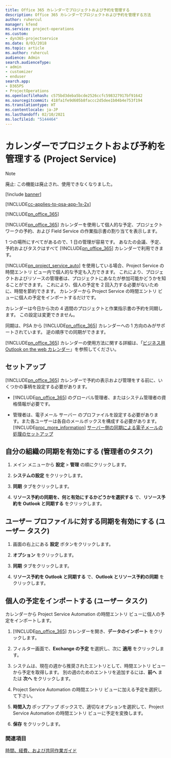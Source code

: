 ```yaml
---
title: Office 365 カレンダーでプロジェクトおよび予約を管理する
description: Office 365 カレンダーでプロジェクトおよび予約を管理する方法
author: ruhercul
manager: kfend
ms.service: project-operations
ms.custom:
- dyn365-projectservice
ms.date: 8/03/2018
ms.topic: article
ms.author: ruhercul
audience: Admin
search.audienceType:
- admin
- customizer
- enduser
search.app:
- D365PS
- ProjectOperations
ms.openlocfilehash: c575bd3deba5bcde2526ccfc598327917bf91642
ms.sourcegitcommit: 418fa1fe9d605b8faccc2d5dee1b04b4e753f194
ms.translationtype: HT
ms.contentlocale: ja-JP
ms.lasthandoff: 02/10/2021
ms.locfileid: "5144464"
---
```

# <a name="manage-projects-and-bookings-in-your-calendar-project-service"></a>カレンダーでプロジェクトおよび予約を管理する (Project Service)

> [!Note]
> 廃止: この機能は廃止され、使用できなくなりました。

[!include [banner](../includes/psa-now-project-operations.md)]

[!INCLUDE[cc-applies-to-psa-app-1x-2x](../includes/cc-applies-to-psa-app-1x-2x.md)]

[!INCLUDE[pn_office_365](../includes/pn-office-365.md)] 

[!INCLUDE[pn_office_365](../includes/pn-office-365.md)] カレンダーを使用して個人的な予定、プロジェクト ワークの予約、および Field Service の作業指示書の割り当てを表示します。  
  
 1 つの場所にすべてがあるので、1 日の管理が容易です。 あなたの会議、予定、予約およびタスクはすべて [!INCLUDE[pn_office_365](../includes/pn-office-365.md)] カレンダーで利用できます。  
  
 [!INCLUDE[pn_project_service_auto](../includes/pn-project-service-auto.md)] を使用している場合、Project Service の時間エントリ ビュー内で個人的な予定も入力できます。 これにより、プロジェクトおよびリソースの管理者は、プロジェクトにあなたが参加可能かどうかを知ることができます。 これにより、個人の予定を 2 回入力する必要がないために、時間を節約できます。 カレンダーから Project Service の時間エントリ ビューに個人の予定をインポートするだけです。  
  
 カレンダーは今日から次の 4 週間のプロジェクトと作業指示書の予約を同期します。 この設定は変更できません。  
  
 同期は、PSA から [!INCLUDE[pn_office_365](../includes/pn-office-365.md)] カレンダーへの 1 方向のみがサポートされています。 逆の順序での同期ができます。 
  
 [!INCLUDE[pn_office_365](../includes/pn-office-365.md)] カレンダーの使用方法に関する詳細は、「[ビジネス用 Outlook on the web カレンダー](https://support.office.com/article/Calendar-in-Outlook-on-the-web-for-business-5219c457-d1fe-4c2f-9032-1a816b88e936)」を参照してください。  
  
## <a name="setup"></a>セットアップ  
 [!INCLUDE[pn_office_365](../includes/pn-office-365.md)] カレンダーで予約の表示および管理をする前に、いくつかの事柄を設定する必要があります。  
  
- [!INCLUDE[pn_office_365](../includes/pn-office-365.md)] のグローバル管理者、またはシステム管理者の資格情報が必要です。  
  
- 管理者は、電子メール サーバー のプロファイルを設定する必要があります。また各ユーザーは各自のメールボックスを構成する必要があります。 [!INCLUDE[proc_more_information](../includes/proc-more-information.md)] [サーバー側の同期による電子メールの処理のセットアップ](https://docs.microsoft.com/dynamics365/customerengagement/on-premises/admin/set-up-server-side-synchronization-of-email-appointments-contacts-and-tasks)  
  
## <a name="turn-on-synchronization-for-your-organization-admin-task"></a>自分の組織の同期を有効にする (管理者のタスク)  
  
1.  メイン メニューから **設定** >  **管理** の順にクリックします。  
  
2.  **システムの設定** をクリックします。  
  
3.  **同期** タブをクリックします。  
  
4.  **リソース予約の同期を、何と有効にするかどうかを選択する** で、**リソース予約を Outlook と同期する** をクリックします。  
  
## <a name="turn-on-synchronization-for-your-user-profile-user-task"></a>ユーザー プロファイルに対する同期を有効にする (ユーザー タスク)  
  
1.  画面の右上にある **設定** ボタンをクリックします。  
  
2.  **オプション** をクリックします。  
  
3.  **同期** タブをクリックします。  
  
4.  **リソース予約を Outlook と同期する** で、**Outlook とリソース予約の同期** をクリックします。  
  
## <a name="import-your-personal-appointments-user-task"></a>個人の予定をインポートする (ユーザー タスク)  
 カレンダーから Project Service Automation の時間エントリ ビューに個人の予定をインポートします。  
  
1. [!INCLUDE[pn_office_365](../includes/pn-office-365.md)] カレンダーを開き、**データのインポート** をクリックします。  
  
2. フィルター画面で、**Exchange の予定** を選択し、次に **適用** をクリックします。  
  
3. システムは、現在の週から推奨されたエントリとして、時間エントリ ビューから予定を取得します。 別の週のためのエントリを追加するには、**前へ** または **次へ** をクリックします。  
  
4. Project Service Automation の時間エントリ ビューに加える予定を選択して下さい。  
  
5. **時間入力** ポップアップ ボックスで、適切なオプションを選択して、Project Service Automation の時間エントリ ビューに予定を変換します。  
  
6. **保存** をクリックします。  
  
### <a name="see-also"></a>関連項目  
 [時間、経費、および共同作業ガイド](../psa/time-expense-collaboration-guide.md)

